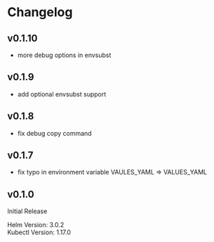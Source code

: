 # Changelog


## v0.1.10

- more debug options in envsubst

## v0.1.9

- add optional envsubst support

## v0.1.8

- fix debug copy command

## v0.1.7

- fix typo in environment variable VAULES_YAML => VALUES_YAML

## v0.1.0

Initial Release

Helm Version: 3.0.2  
Kubectl Version: 1.17.0
